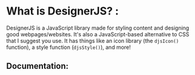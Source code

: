 # What is DesignerJS? :
DesignerJS is a JavaScript library made for styling content and designing good webpages/websites. It's also a JavaScript-based alternative to CSS that I suggest you use.
It has things like an icon library (the `djsIcon()` function), a style function (`djsStyle()`), and more!

## Documentation:
